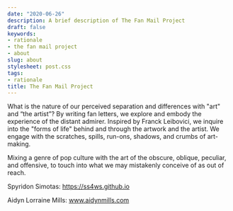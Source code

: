```yaml
---
date: "2020-06-26"
description: A brief description of The Fan Mail Project
draft: false
keywords:
- rationale
- the fan mail project
- about
slug: about
stylesheet: post.css
tags:
- rationale
title: The Fan Mail Project
---
```


What is the nature of our perceived separation and differences with "art" and “the artist”? By writing fan letters, we explore and embody the experience of the distant admirer. Inspired by Franck Leibovici, we inquire into the "forms of life" behind and through the artwork and the artist. We engage with the scratches, spills, run-ons, shadows, and crumbs of art-making.

Mixing a genre of pop culture with the art of the obscure, oblique, peculiar, and offensive, to touch into what we may mistakenly conceive of as out of reach.

Spyridon Simotas: https://ss4ws.github.io

Aidyn Lorraine Mills: www.aidynmills.com


